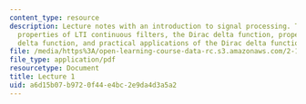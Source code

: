 ```yaml
---
content_type: resource
description: Lecture notes with an introduction to signal processing. Topics include
  properties of LTI continuous filters, the Dirac delta function, properties of the
  delta function, and practical applications of the Dirac delta function.
file: /media/https%3A/open-learning-course-data-rc.s3.amazonaws.com/2-161-signal-processing-continuous-and-discrete-fall-2008/a6d15b07b9720f44e4bc2e9da4d3a5a2_lecture_01.pdf
file_type: application/pdf
resourcetype: Document
title: Lecture 1
uid: a6d15b07-b972-0f44-e4bc-2e9da4d3a5a2
---
```

